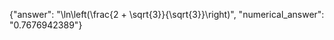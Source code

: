 {"answer": "\\ln\\left(\\frac{2 + \\sqrt{3}}{\\sqrt{3}}\\right)", "numerical_answer": "0.7676942389"}